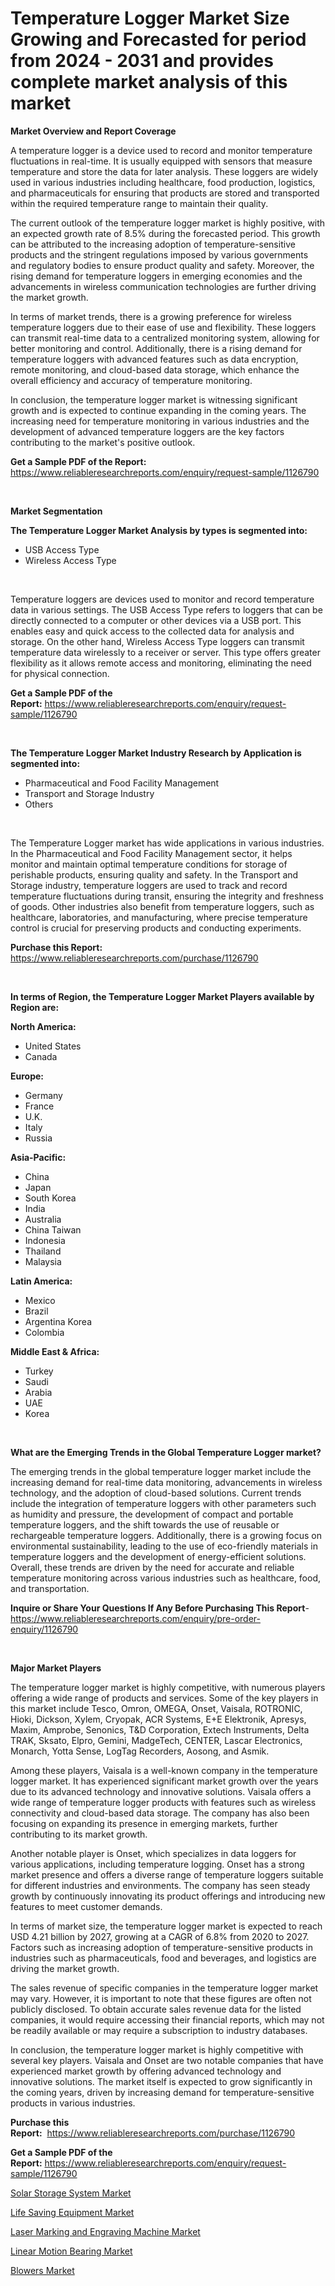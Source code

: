 <p><h1>Temperature Logger Market Size Growing and Forecasted for period from 2024 - 2031 and provides complete market analysis of this market</h1></p><p><strong>Market Overview and Report Coverage</strong></p>
<p><p>A temperature logger is a device used to record and monitor temperature fluctuations in real-time. It is usually equipped with sensors that measure temperature and store the data for later analysis. These loggers are widely used in various industries including healthcare, food production, logistics, and pharmaceuticals for ensuring that products are stored and transported within the required temperature range to maintain their quality.</p><p>The current outlook of the temperature logger market is highly positive, with an expected growth rate of 8.5% during the forecasted period. This growth can be attributed to the increasing adoption of temperature-sensitive products and the stringent regulations imposed by various governments and regulatory bodies to ensure product quality and safety. Moreover, the rising demand for temperature loggers in emerging economies and the advancements in wireless communication technologies are further driving the market growth.</p><p>In terms of market trends, there is a growing preference for wireless temperature loggers due to their ease of use and flexibility. These loggers can transmit real-time data to a centralized monitoring system, allowing for better monitoring and control. Additionally, there is a rising demand for temperature loggers with advanced features such as data encryption, remote monitoring, and cloud-based data storage, which enhance the overall efficiency and accuracy of temperature monitoring.</p><p>In conclusion, the temperature logger market is witnessing significant growth and is expected to continue expanding in the coming years. The increasing need for temperature monitoring in various industries and the development of advanced temperature loggers are the key factors contributing to the market's positive outlook.</p></p>
<p><strong>Get a Sample PDF of the Report:</strong> <a href="https://www.reliableresearchreports.com/enquiry/request-sample/1126790">https://www.reliableresearchreports.com/enquiry/request-sample/1126790</a></p>
<p>&nbsp;</p>
<p><strong>Market Segmentation</strong></p>
<p><strong>The Temperature Logger Market Analysis by types is segmented into:</strong></p>
<p><ul><li>USB Access Type</li><li>Wireless Access Type</li></ul></p>
<p>&nbsp;</p>
<p><p>Temperature loggers are devices used to monitor and record temperature data in various settings. The USB Access Type refers to loggers that can be directly connected to a computer or other devices via a USB port. This enables easy and quick access to the collected data for analysis and storage. On the other hand, Wireless Access Type loggers can transmit temperature data wirelessly to a receiver or server. This type offers greater flexibility as it allows remote access and monitoring, eliminating the need for physical connection.</p></p>
<p><strong>Get a Sample PDF of the Report:</strong>&nbsp;<a href="https://www.reliableresearchreports.com/enquiry/request-sample/1126790">https://www.reliableresearchreports.com/enquiry/request-sample/1126790</a></p>
<p>&nbsp;</p>
<p><strong>The Temperature Logger Market Industry Research by Application is segmented into:</strong></p>
<p><ul><li>Pharmaceutical and Food Facility Management</li><li>Transport and Storage Industry</li><li>Others</li></ul></p>
<p>&nbsp;</p>
<p><p>The Temperature Logger market has wide applications in various industries. In the Pharmaceutical and Food Facility Management sector, it helps monitor and maintain optimal temperature conditions for storage of perishable products, ensuring quality and safety. In the Transport and Storage industry, temperature loggers are used to track and record temperature fluctuations during transit, ensuring the integrity and freshness of goods. Other industries also benefit from temperature loggers, such as healthcare, laboratories, and manufacturing, where precise temperature control is crucial for preserving products and conducting experiments.</p></p>
<p><strong>Purchase this Report:</strong>&nbsp; <a href="https://www.reliableresearchreports.com/purchase/1126790">https://www.reliableresearchreports.com/purchase/1126790</a></p>
<p>&nbsp;</p>
<p><strong>In terms of Region, the Temperature Logger Market Players available by Region are:</strong></p>
<p>
    <p> <strong> North America: </strong>
        <ul>
            <li>United States</li>
            <li>Canada</li>
        </ul>
        </p> 
    <p> <strong> Europe: </strong>
        <ul>
            <li>Germany</li>
            <li>France</li>
            <li>U.K.</li>
            <li>Italy</li>
            <li>Russia</li>
        </ul>
        </p> 
    <p> <strong> Asia-Pacific: </strong>
        <ul>
            <li>China</li>
            <li>Japan</li>
            <li>South Korea</li>
            <li>India</li>
            <li>Australia</li>
            <li>China Taiwan</li>
            <li>Indonesia</li>
            <li>Thailand</li>
            <li>Malaysia</li>
        </ul>
        </p> 
    <p> <strong> Latin America: </strong>
        <ul>
            <li>Mexico</li>
            <li>Brazil</li>
            <li>Argentina Korea</li>
            <li>Colombia</li>
        </ul>
        </p> 
    <p> <strong> Middle East & Africa: </strong>
        <ul>
            <li>Turkey</li>
            <li>Saudi</li>
            <li>Arabia</li>
            <li>UAE</li>
            <li>Korea</li>
        </ul>
    </p>
    </p>
<p>&nbsp;</p>
<p><strong>What are the Emerging Trends in the Global Temperature Logger market?</strong></p>
<p><p>The emerging trends in the global temperature logger market include the increasing demand for real-time data monitoring, advancements in wireless technology, and the adoption of cloud-based solutions. Current trends include the integration of temperature loggers with other parameters such as humidity and pressure, the development of compact and portable temperature loggers, and the shift towards the use of reusable or rechargeable temperature loggers. Additionally, there is a growing focus on environmental sustainability, leading to the use of eco-friendly materials in temperature loggers and the development of energy-efficient solutions. Overall, these trends are driven by the need for accurate and reliable temperature monitoring across various industries such as healthcare, food, and transportation.</p></p>
<p><strong>Inquire or Share Your Questions If Any Before Purchasing This Report</strong>- <a href="https://www.reliableresearchreports.com/enquiry/pre-order-enquiry/1126790">https://www.reliableresearchreports.com/enquiry/pre-order-enquiry/1126790</a></p>
<p>&nbsp;</p>
<p><strong>Major Market Players</strong></p>
<p><p>The temperature logger market is highly competitive, with numerous players offering a wide range of products and services. Some of the key players in this market include Tesco, Omron, OMEGA, Onset, Vaisala, ROTRONIC, Hioki, Dickson, Xylem, Cryopak, ACR Systems, E+E Elektronik, Apresys, Maxim, Amprobe, Senonics, T&D Corporation, Extech Instruments, Delta TRAK, Sksato, Elpro, Gemini, MadgeTech, CENTER, Lascar Electronics, Monarch, Yotta Sense, LogTag Recorders, Aosong, and Asmik.</p><p>Among these players, Vaisala is a well-known company in the temperature logger market. It has experienced significant market growth over the years due to its advanced technology and innovative solutions. Vaisala offers a wide range of temperature logger products with features such as wireless connectivity and cloud-based data storage. The company has also been focusing on expanding its presence in emerging markets, further contributing to its market growth.</p><p>Another notable player is Onset, which specializes in data loggers for various applications, including temperature logging. Onset has a strong market presence and offers a diverse range of temperature loggers suitable for different industries and environments. The company has seen steady growth by continuously innovating its product offerings and introducing new features to meet customer demands.</p><p>In terms of market size, the temperature logger market is expected to reach USD 4.21 billion by 2027, growing at a CAGR of 6.8% from 2020 to 2027. Factors such as increasing adoption of temperature-sensitive products in industries such as pharmaceuticals, food and beverages, and logistics are driving the market growth.</p><p>The sales revenue of specific companies in the temperature logger market may vary. However, it is important to note that these figures are often not publicly disclosed. To obtain accurate sales revenue data for the listed companies, it would require accessing their financial reports, which may not be readily available or may require a subscription to industry databases.</p><p>In conclusion, the temperature logger market is highly competitive with several key players. Vaisala and Onset are two notable companies that have experienced market growth by offering advanced technology and innovative solutions. The market itself is expected to grow significantly in the coming years, driven by increasing demand for temperature-sensitive products in various industries.</p></p>
<p><strong>Purchase this Report:</strong>&nbsp;&nbsp;<a href="https://www.reliableresearchreports.com/purchase/1126790">https://www.reliableresearchreports.com/purchase/1126790</a></p>
<p></p>
<p><strong>Get a Sample PDF of the Report:</strong>&nbsp;<a href="https://www.reliableresearchreports.com/enquiry/request-sample/1126790">https://www.reliableresearchreports.com/enquiry/request-sample/1126790</a></p>
<p><p><a href="https://medium.com/@jaremington56468/solar-storage-system-market-outlook-industry-overview-and-forecast-2023-to-2030-dd84f1316c56">Solar Storage System Market</a></p><p><a href="https://medium.com/p/422c1edb7801/edit">Life Saving Equipment Market</a></p><p><a href="https://medium.com/@jaremington56468/decoding-laser-marking-and-engraving-machine-market-metrics-market-share-trends-and-growth-6cf3b825598d">Laser Marking and Engraving Machine Market</a></p><p><a href="https://github.com/kipkeeva/Market-Research-Report-List-2/blob/main/linear-motion-bearing-market.md">Linear Motion Bearing Market</a></p><p><a href="https://github.com/provorikovar/Market-Research-Report-List-2/blob/main/blowers-market.md">Blowers Market</a></p></p>